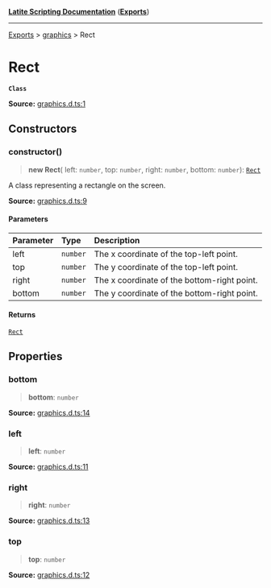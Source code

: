 [**Latite Scripting Documentation**](../../README.md) ([**Exports**](../../exports.md))

---

[Exports](../../exports.md) > [graphics](../index.md) > Rect

# Rect

**`Class`**

**Source:** [graphics.d.ts:1](https://github.com/LatiteScripting/latitescripting.github.io/blob/63a7e7f/definitions/graphics.d.ts#L1)

## Constructors

### constructor()

> **new Rect**(
> left: `number`,
> top: `number`,
> right: `number`,
> bottom: `number`): [`Rect`](class.Rect.md)

A class representing a rectangle on the screen.

**Source:** [graphics.d.ts:9](https://github.com/LatiteScripting/latitescripting.github.io/blob/63a7e7f/definitions/graphics.d.ts#L9)

#### Parameters

| Parameter | Type     | Description                                 |
| :-------- | :------- | :------------------------------------------ |
| left      | `number` | The x coordinate of the top-left point.     |
| top       | `number` | The y coordinate of the top-left point.     |
| right     | `number` | The x coordinate of the bottom-right point. |
| bottom    | `number` | The y coordinate of the bottom-right point. |

#### Returns

[`Rect`](class.Rect.md)

## Properties

### bottom

> **bottom**: `number`

**Source:** [graphics.d.ts:14](https://github.com/LatiteScripting/latitescripting.github.io/blob/63a7e7f/definitions/graphics.d.ts#L14)

### left

> **left**: `number`

**Source:** [graphics.d.ts:11](https://github.com/LatiteScripting/latitescripting.github.io/blob/63a7e7f/definitions/graphics.d.ts#L11)

### right

> **right**: `number`

**Source:** [graphics.d.ts:13](https://github.com/LatiteScripting/latitescripting.github.io/blob/63a7e7f/definitions/graphics.d.ts#L13)

### top

> **top**: `number`

**Source:** [graphics.d.ts:12](https://github.com/LatiteScripting/latitescripting.github.io/blob/63a7e7f/definitions/graphics.d.ts#L12)
